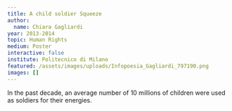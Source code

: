 ```yaml
---
title: A child soldier Squeeze
author:
  name: Chiara Gagliardi
year: 2013-2014
topic: Human Rights
medium: Poster
interactive: false
institute: Politecnico di Milano
featured: /assets/images/uploads/Infopoesia_Gagliardi_797190.png
images: []
---
```

In the past decade, an average number of 10 millions of children were used as soldiers for their energies. 
